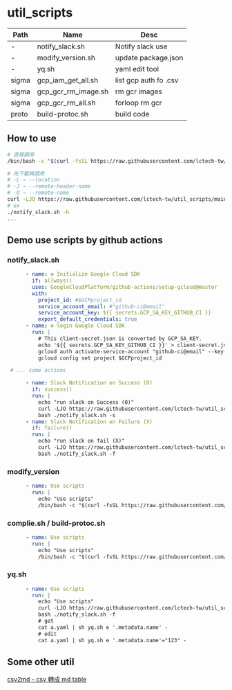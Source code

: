 # util_scripts

|Path|Name|Desc|
|-|-|-|
|-|notify_slack.sh|Notify slack use|
|-|modify_version.sh|update package.json|
|-|yq.sh|yaml edit tool|
|sigma|gcp_iam_get_all.sh|list gcp auth fo .csv|
|sigma|gcp_gcr_rm_image.sh| rm gcr images|
|sigma|gcp_gcr_rm_all.sh|forloop rm gcr|
|proto|build-protoc.sh|build code|

## How to use

```sh
# 直接調用
/bin/bash -c "$(curl -fsSL https://raw.githubusercontent.com/lctech-tw/util_scripts/main/notify_slack.sh)"

# 先下載再調用
# -L → --location
# -J → --remote-header-name
# -O → --remote-name
curl -LJO https://raw.githubusercontent.com/lctech-tw/util_scripts/main/notify_slack.sh 
# ex
./notify_slack.sh -h
...

```

## Demo use scripts by github actions

### notify_slack.sh

```yaml
      - name: ⚙️ Initialize Google Cloud SDK
        if: allways()
        uses: GoogleCloudPlatform/github-actions/setup-gcloud@master  
        with:
          project_id: #$GCPproject_id
          service_account_email: #"github-ci@email"
          service_account_key: ${{ secrets.GCP_SA_KEY_GITHUB_CI }}
          export_default_credentials: true
      - name: ⚙️ login Google Cloud SDK
        run: |
          # This client-secret.json is converted by GCP_SA_KEY.
          echo '${{ secrets.GCP_SA_KEY_GITHUB_CI }}' > client-secret.json
          gcloud auth activate-service-account "github-ci@email" --key-file=client-secret.json
          gcloud config set project $GCPproject_id

 # ... some actions

      - name: Slack Notification on Success (O)
        if: success()
        run: |
          echo "run slack on Success (O)"
          curl -LJO https://raw.githubusercontent.com/lctech-tw/util_scripts/main/notify_slack.sh 
          bash ./notify_slack.sh -s 
      - name: Slack Notification on Failure (X)
        if: failure()
        run: |
          echo "run slack on fail (X)"
          curl -LJO https://raw.githubusercontent.com/lctech-tw/util_scripts/main/notify_slack.sh 
          bash ./notify_slack.sh -f 
```

### modify_version

```yaml
      - name: Use scripts
        run: |
          echo "Use scripts"
          /bin/bash -c "$(curl -fsSL https://raw.githubusercontent.com/lctech-tw/util_scripts/main/modify_version.sh)"
```

### complie.sh / build-protoc.sh

```yaml
      - name: Use scripts
        run: |
          echo "Use scripts"
          /bin/bash -c "$(curl -fsSL https://raw.githubusercontent.com/lctech-tw/util_scripts/main/proto/complie.sh)"
```

### yq.sh

```yaml
      - name: Use scripts
        run: |
          echo "Use scripts"
          curl -LJO https://raw.githubusercontent.com/lctech-tw/util_scripts/main/yq.sh 
          bash ./notify_slack.sh -f 
          # get
          cat a.yaml | sh yq.sh e '.metadata.name' - 
          # edit
          cat a.yaml | sh yq.sh e '.metadata.name'="123" - 
```

## Some other util

[csv2md - csv 轉成 md table](https://www.convertcsv.com/csv-to-markdown.htm)

